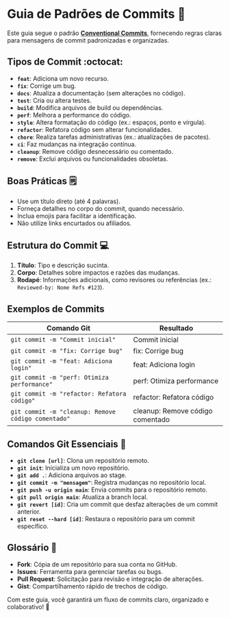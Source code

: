 # Guia de Padrões de Commits 📜

Este guia segue o padrão **[Conventional Commits](https://www.conventionalcommits.org/pt-br)**, fornecendo regras claras para mensagens de commit padronizadas e organizadas.

## Tipos de Commit :octocat:

- **`feat`**: Adiciona um novo recurso.
- **`fix`**: Corrige um bug.
- **`docs`**: Atualiza a documentação (sem alterações no código).
- **`test`**: Cria ou altera testes.
- **`build`**: Modifica arquivos de build ou dependências.
- **`perf`**: Melhora a performance do código.
- **`style`**: Altera formatação do código (ex.: espaços, ponto e vírgula).
- **`refactor`**: Refatora código sem alterar funcionalidades.
- **`chore`**: Realiza tarefas administrativas (ex.: atualizações de pacotes).
- **`ci`**: Faz mudanças na integração contínua.
- **`cleanup`**: Remove código desnecessário ou comentado.
- **`remove`**: Exclui arquivos ou funcionalidades obsoletas.

## Boas Práticas 🗒️

- Use um título direto (até 4 palavras).
- Forneça detalhes no corpo do commit, quando necessário.
- Inclua emojis para facilitar a identificação.
- Não utilize links encurtados ou afiliados.

## Estrutura do Commit 💻

1. **Título**: Tipo e descrição sucinta.
2. **Corpo**: Detalhes sobre impactos e razões das mudanças.
3. **Rodapé**: Informações adicionais, como revisores ou referências (ex.: `Reviewed-by: Nome Refs #123`).

## Exemplos de Commits

| Comando Git                                      | Resultado                                  |
|-------------------------------------------------|-------------------------------------------|
| `git commit -m "Commit inicial"`         | Commit inicial                            |
| `git commit -m "fix: Corrige bug"`        | fix: Corrige bug                          |
| `git commit -m "feat: Adiciona login"` | feat: Adiciona login                     |
| `git commit -m "perf: Otimiza performance"` | perf: Otimiza performance                |
| `git commit -m "refactor: Refatora código"` | refactor: Refatora código              |
| `git commit -m "cleanup: Remove código comentado"` | cleanup: Remove código comentado      |

## Comandos Git Essenciais 📂

- **`git clone [url]`**: Clona um repositório remoto.
- **`git init`**: Inicializa um novo repositório.
- **`git add .`**: Adiciona arquivos ao stage.
- **`git commit -m "mensagem"`**: Registra mudanças no repositório local.
- **`git push -u origin main`**: Envia commits para o repositório remoto.
- **`git pull origin main`**: Atualiza a branch local.
- **`git revert [id]`**: Cria um commit que desfaz alterações de um commit anterior.
- **`git reset --hard [id]`**: Restaura o repositório para um commit específico.

## Glossário 📖

- **Fork**: Cópia de um repositório para sua conta no GitHub.
- **Issues**: Ferramenta para gerenciar tarefas ou bugs.
- **Pull Request**: Solicitação para revisão e integração de alterações.
- **Gist**: Compartilhamento rápido de trechos de código.

Com este guia, você garantirá um fluxo de commits claro, organizado e colaborativo! 🚀

